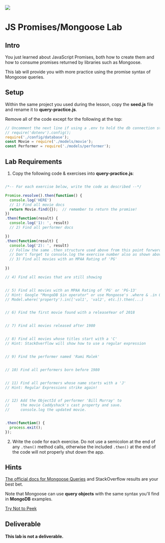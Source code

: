 <img src="https://i.imgur.com/PMyzlb1.png">

# JS Promises/Mongoose Lab

## Intro

You just learned about JavaScript Promises, both how to create them and how to consume promises returned by libraries such as Mongoose.

This lab will provide you with more practice using the promise syntax of Mongoose queries.

## Setup

Within the same project you used during the lesson, copy the **seed.js** file and rename it to **query-practice.js**.

Remove all of the code except for the following at the top:

```js
// Uncomment the next line if using a .env to hold the db connection string
// require('dotenv').config();
require('./config/database');
const Movie = require('./models/movie');
const Performer = require('./models/performer');
```

## Lab Requirements

1. Copy the following code & exercises into **query-practice.js**:

```js

/*-- For each exercise below, write the code as described --*/

Promise.resolve().then(function() {
  console.log('HERE')
  // 1) Find all movie docs
  return Movie.find({});  // remember to return the promise!
})
.then(function(result) {
  console.log('1): ', result)
  // 2) Find all performer docs

})
.then(function(result) {
  console.log('2): ', result)
  // Follow the same .then structure used above from this point forward
  // Don't forget to console.log the exercise number also as shown above 
  // 3) Find all movies with an MPAA Rating of 'PG'
  
})

// 4) Find all movies that are still showing


// 5) Find all movies with an MPAA Rating of 'PG' or 'PG-13'
// Hint: Google "MongoDB $in operator" or use Mongoose's .where & .in Query Builder methods using this syntax:
// Model.where('property').in(['val1', 'val2', etc.]).then(...)


// 6) Find the first movie found with a releaseYear of 2018


// 7) Find all movies released after 1980


// 8) Find all movies whose titles start with a 'C'
// Hint: StackOverflow will show how to use a regular expression


// 9) Find the performer named 'Rami Malek'


// 10) Find all performers born before 1980


// 11) Find all performers whose name starts with a 'J'
// Hint: Regular Expressions strike again!


// 12) Add the ObjectId of performer 'Bill Murray' to
//     the movie Caddyshack's cast property and save.
//     console.log the updated movie.


.then(function() {
  process.exit();
});
```

2. Write the code for each exercise. Do not use a semicolon at the end of any `.then()` method calls, otherwise the included `.then()` at the end of the code will not properly shut down the app.


## Hints

[The official docs for Mongoose Queries](https://mongoosejs.com/docs/queries.html) and StackOverflow results are your best bet.

Note that Mongoose can use **query objects** with the same syntax you'll find in **MongoDB** examples.

[Try Not to Peek](https://gist.github.com/jim-clark/42d90e5c5f494f5f00b61edadb242240)

## Deliverable

#### This lab is not a deliverable.
